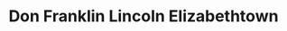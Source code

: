 ---
title: "Don Franklin Lincoln Elizabethtown"
url: /elizabethtown/don-franklin-lincoln-elizabethtown/
shop: Autohaus
---